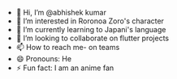 - 👋 Hi, I’m @abhishek kumar
- 👀 I’m interested in Roronoa Zoro's character
- 🌱 I’m currently learning to Japani's language
- 💞️ I’m looking to collaborate on flutter projects
- 📫 How to reach me- on teams
- 😄 Pronouns: He
- ⚡ Fun fact: I am an anime fan

<!---
abhishek-logixal/abhishek-logixal is a ✨ special ✨ repository because its `README.md` (this file) appears on your GitHub profile.
You can click the Preview link to take a look at your changes.
--->
